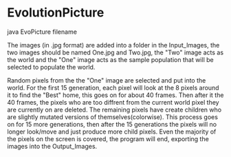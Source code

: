 # EvolutionPicture

java EvoPicture filename

The images (in .jpg format) are added into a folder in the Input_Images, the two images should be named One.jpg and Two.jpg, the "Two" image acts as the world and the "One" image acts as the sample population that will be selected to populate the world.

Random pixels from the the "One" image are selected and put into the world. For the first 15 generation, each pixel will look at the 8 pixels around it to find the "Best" home, this goes on for about 40 frames. Then after it the 40 frames, the pixels who are too diffrent from the current world pixel they are currently on are deleted. The remaining pixels have create children who are slightly mutated versions of themselves(colorwise). This process goes on for 15 more generations, then after the 15 generations the pixels will no longer look/move and just produce more child pixels. Even the majority of the pixels on the screen is covered, the program will end, exporting the images into the Output_Images.
